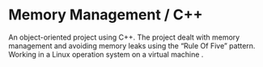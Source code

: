 # Memory Management / C++
An object-oriented project using C++.
The project dealt with memory management and avoiding memory leaks using the
“Rule Of Five” pattern.
Working in a Linux operation system on a virtual machine .
